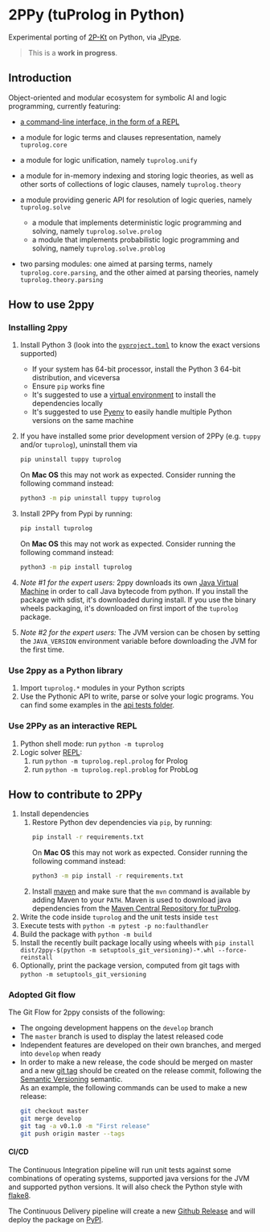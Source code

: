 # 2PPy (tuProlog in Python)

Experimental porting of [2P-Kt](https://github.com/tuProlog/2p-kt) on Python, via [JPype](https://jpype.readthedocs.io).

> This is a __work in progress__.

## Introduction

Object-oriented and modular ecosystem for symbolic AI and logic programming, currently featuring:

* [a command-line interface, in the form of a REPL](#use-2ppy-as-an-interactive-repl)

* a module for logic terms and clauses representation, namely `tuprolog.core`

* a module for logic unification, namely `tuprolog.unify`

* a module for in-memory indexing and storing logic theories, as well as other sorts of collections of logic clauses, namely `tuprolog.theory`

* a module providing generic API for resolution of logic queries, namely `tuprolog.solve`
    * a module that implements deterministic logic programming and solving, namely `tuprolog.solve.prolog`
    * a module that implements probabilistic logic programming and solving, namely `tuprolog.solve.problog`

* two parsing modules: one aimed at parsing terms, namely `tuprolog.core.parsing`, and the other aimed at parsing theories, namely `tuprolog.theory.parsing`

## How to use 2ppy

### Installing 2ppy

1. Install Python 3 (look into the [`pyproject.toml`](pyproject.toml) to know the exact versions supported)

    * If your system has 64-bit processor, install the Python 3 64-bit distribution, and viceversa
    * Ensure `pip` works fine
    * It's suggested to use a [virtual environment](https://docs.python.org/3/library/venv.html) to install the dependencies locally
    * It's suggested to use [Pyenv](https://github.com/pyenv/pyenv) to easily handle multiple Python versions on the same machine

1. If you have installed some prior development version of 2PPy (e.g. `tuppy` and/or `tuprolog`), uninstall them via
    ```bash
    pip uninstall tuppy tuprolog
    ```
    On __Mac OS__ this may not work as expected.
    Consider running the following command instead:
    ```bash
    python3 -m pip uninstall tuppy tuprolog
    ```
1. Install 2PPy from Pypi by running:
    ```bash
    pip install tuprolog
    ```
    On __Mac OS__ this may not work as expected.
    Consider running the following command instead:
    ```bash
    python3 -m pip install tuprolog
    ```
1. *Note #1 for the expert users:* 2ppy downloads its own [Java Virtual Machine](https://en.wikipedia.org/wiki/Java_virtual_machine) in order to call Java bytecode from python. If you install the package with sdist, it's downloaded during install. If you use the binary wheels packaging, it's downloaded on first import of the `tuprolog` package.
2. *Note #2 for the expert users:* The JVM version can be chosen by setting the `JAVA_VERSION` environment variable before downloading the JVM for the first time.

### Use 2ppy as a Python library

1. Import `tuprolog.*` modules in your Python scripts
1. Use the Pythonic API to write, parse or solve your logic programs. You can find some examples in the [api tests folder](test/api).

### Use 2PPy as an interactive REPL

1. Python shell mode: run `python -m tuprolog`
1. Logic solver [REPL](https://en.wikipedia.org/wiki/Read%E2%80%93eval%E2%80%93print_loop): 
    1. run `python -m tuprolog.repl.prolog` for Prolog
    1. run `python -m tuprolog.repl.problog` for ProbLog

## How to contribute to 2PPy

1. Install dependencies
    1. Restore Python dev dependencies via `pip`, by running:
        ```bash
        pip install -r requirements.txt
        ```
        On __Mac OS__ this may not work as expected.
        Consider running the following command instead:
        ```bash
        python3 -m pip install -r requirements.txt
        ```
    1. Install [maven](https://maven.apache.org/install.html) and make sure that the `mvn` command is available by adding Maven to your `PATH`. Maven is used to download java dependencies from the [Maven Central Repository for tuProlog](https://mvnrepository.com/artifact/it.unibo.tuprolog).
1. Write the code inside `tuprolog` and the unit tests inside `test`
1. Execute tests with `python -m pytest -p no:faulthandler`
1. Build the package with `python -m build`
1. Install the recently built package locally using wheels with `pip install dist/2ppy-$(python -m setuptools_git_versioning)-*.whl --force-reinstall`
1. Optionally, print the package version, computed from git tags with `python -m setuptools_git_versioning`

### Adopted Git flow

The Git Flow for 2ppy consists of the following:

- The ongoing development happens on the `develop` branch
- The `master` branch is used to display the latest released code
- Independent features are developed on their own branches, and merged into `develop` when ready
- In order to make a new release, the code should be merged on master and a new [git tag](https://git-scm.com/book/en/v2/Git-Basics-Tagging#_annotated_tags) should be created on the release commit, following the [Semantic Versioning](https://semver.org/) semantic.  
  As an example, the following commands can be used to make a new release:
    ```bash
    git checkout master
    git merge develop
    git tag -a v0.1.0 -m "First release"
    git push origin master --tags
    ```

#### CI/CD

The Continuous Integration pipeline will run unit tests against some combinations of operating systems, supported java versions for the JVM and supported python versions.
It will also check the Python style with [flake8](https://flake8.pycqa.org/en/latest/).

The Continuous Delivery pipeline will create a new [Github Release](https://github.com/tuProlog/2ppy/releases) and will deploy the package on [PyPI](https://pypi.org/project/2ppy/).
